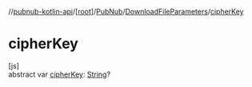 //[pubnub-kotlin-api](../../../../index.md)/[[root]](../../index.md)/[PubNub](../index.md)/[DownloadFileParameters](index.md)/[cipherKey](cipher-key.md)

# cipherKey

[js]\
abstract var [cipherKey](cipher-key.md): [String](https://kotlinlang.org/api/core/kotlin-stdlib/kotlin/-string/index.html)?
